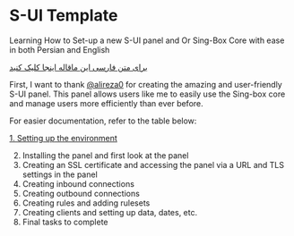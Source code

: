 # S-UI Template
Learning How to Set-up a new S-UI panel and Or Sing-Box Core with ease in both Persian and English 

[برای متن فارسی این ماقاله اینجا کلیک کنید](https://github.com/PashaGH8101/S-UI-Template/blob/main/ReadMe_Fa.md)

First, I want to thank [@alireza0](https://github.com/alireza0) for creating the amazing and user-friendly S-UI panel. This panel allows users like me to easily use the Sing-box core and manage users more efficiently than ever before.

For easier documentation, refer to the table below:

[1. Setting up the environment](https://github.com/PashaGH8101/S-UI-Template/edit/main/README_FA.md)

2. Installing the panel and first look at the panel
3. Creating an SSL certificate and accessing the panel via a URL and TLS settings in the panel
4. Creating inbound connections
5. Creating outbound connections
6. Creating rules and adding rulesets
7. Creating clients and setting up data, dates, etc.
8. Final tasks to complete

